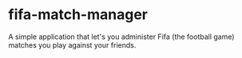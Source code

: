 # fifa-match-manager
A simple application that let's you administer Fifa (the football game) matches you play against your friends.
